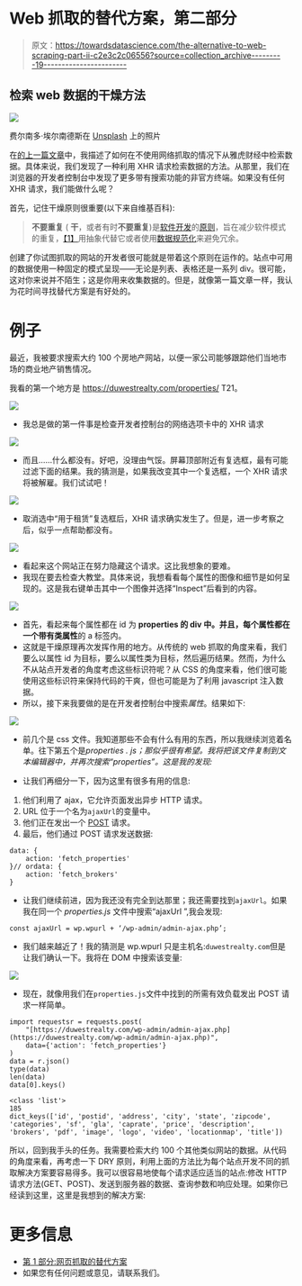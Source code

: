 # Web 抓取的替代方案，第二部分

> 原文：<https://towardsdatascience.com/the-alternative-to-web-scraping-part-ii-c2e3c2c06556?source=collection_archive---------19----------------------->

## 检索 web 数据的干燥方法

![](img/232d8278b627a380faff9e27d802bf00.png)

费尔南多·埃尔南德斯在 [Unsplash](https://unsplash.com/s/photos/person-programming?utm_source=unsplash&utm_medium=referral&utm_content=creditCopyText) 上的照片

在[的上一篇文章](/the-alternative-to-web-scraping-8d530ae705ca)中，我描述了如何在不使用网络抓取的情况下从雅虎财经中检索数据。具体来说，我们发现了一种利用 XHR 请求检索数据的方法。从那里，我们在浏览器的开发者控制台中发现了更多带有搜索功能的非官方终端。如果没有任何 XHR 请求，我们能做什么呢？

首先，记住干燥原则很重要(以下来自维基百科):

> **不要重复** ( **干**，或者有时**不要重复**)是[软件开发](https://en.wikipedia.org/wiki/Software_development_process)的[原则](https://en.wikipedia.org/wiki/Principle#Principle_as_axiom_or_logical_fundament)，旨在减少软件模式的重复，[【1】](https://en.wikipedia.org/wiki/Don%27t_repeat_yourself#cite_note-1)用抽象代替它或者使用[数据规范化](https://en.wikipedia.org/wiki/Data_normalization)来避免冗余。

创建了你试图抓取的网站的开发者很可能就是带着这个原则在运作的。站点中可用的数据使用一种固定的模式呈现——无论是列表、表格还是一系列 div。很可能，这对你来说并不陌生；这是你用来收集数据的。但是，就像第一篇文章一样，我认为花时间寻找替代方案是有好处的。

# 例子

最近，我被要求搜索大约 100 个房地产网站，以便一家公司能够跟踪他们当地市场的商业地产销售情况。

我看的第一个地方是 https://duwestrealty.com/properties/ T21。

![](img/3417680bc76aa7ae063686c9e62cf95e.png)

*   我总是做的第一件事是检查开发者控制台的网络选项卡中的 XHR 请求

![](img/531d8a4422025f67b79743a49d005c15.png)

*   而且……什么都没有。好吧，没理由气馁。屏幕顶部附近有复选框，最有可能过滤下面的结果。我的猜测是，如果我改变其中一个复选框，一个 XHR 请求将被解雇。我们试试吧！

![](img/caf61f78fda5923606a8235c11bf2408.png)

*   取消选中“用于租赁”复选框后，XHR 请求确实发生了。但是，进一步考察之后，似乎一点帮助都没有。

![](img/1e40b0e8970b6c77a12dd79661ba8419.png)

*   看起来这个网站正在努力隐藏这个请求。这比我想象的要难。
*   我现在要去检查大教堂。具体来说，我想看看每个属性的图像和细节是如何呈现的。这是我右键单击其中一个图像并选择“Inspect”后看到的内容。

![](img/23c497eebe5b020a9042fef1ebc3a648.png)

*   首先，看起来每个属性都在 id 为 **properties 的 div 中。**并且，每个属性都在一个带有类**属性**的 a 标签内。
*   这就是干燥原理再次发挥作用的地方。从传统的 web 抓取的角度来看，我们要么以属性 id 为目标，要么以属性类为目标，然后遍历结果。然而，为什么不从站点开发者的角度考虑这些标识符呢？从 CSS 的角度来看，他们很可能使用这些标识符来保持代码的干爽，但也可能是为了利用 javascript 注入数据。
*   所以，接下来我要做的是在开发者控制台中搜索*属性*。结果如下:

![](img/a4622a517f84a08121e045dbb8f330ba.png)

*   前几个是 css 文件。我知道那些不会有什么有用的东西，所以我继续浏览着名单。往下第五个是*properties . js；那似乎很有希望。我将把该文件复制到文本编辑器中，并再次搜索“properties”。这是我的发现:*

*   让我们再细分一下，因为这里有很多有用的信息:

1.  他们利用了 ajax，它允许页面发出异步 HTTP 请求。
2.  URL 位于一个名为`ajaxUrl`的变量中。
3.  他们正在发出一个 [POST](https://developer.mozilla.org/en-US/docs/Web/HTTP/Methods/POST) 请求。
4.  最后，他们通过 POST 请求发送数据:

```
data: {
    action: 'fetch_properties'
}// ordata: {
    action: 'fetch_brokers'
}
```

*   让我们继续前进，因为我还没有完全到达那里；我还需要找到`ajaxUrl`。如果我在同一个 *properties.js* 文件中搜索“ajaxUrl ”,我会发现:

```
const ajaxUrl = wp.wpurl + ‘/wp-admin/admin-ajax.php’;
```

*   我们越来越近了！我的猜测是 wp.wpurl 只是主机名:`duwestrealty.com`但是让我们确认一下。我将在 DOM 中搜索该变量:

![](img/1faf51acad2a6145d5a26d94be5659fe.png)

*   现在，就像用我们在`properties.js`文件中找到的所需有效负载发出 POST 请求一样简单。

```
import requestsr = requests.post(
    "[https://duwestrealty.com/wp-admin/admin-ajax.php](https://duwestrealty.com/wp-admin/admin-ajax.php)",
    data={'action': 'fetch_properties'}
)
data = r.json()
type(data)
len(data)
data[0].keys()
```

```
<class 'list'>
185
dict_keys(['id', 'postid', 'address', 'city', 'state', 'zipcode', 'categories', 'sf', 'gla', 'caprate', 'price', 'description', 'brokers', 'pdf', 'image', 'logo', 'video', 'locationmap', 'title'])
```

所以，回到我手头的任务。我需要检索大约 100 个其他类似网站的数据。从代码的角度来看，再考虑一下 DRY 原则，利用上面的方法比为每个站点开发不同的抓取解决方案要容易得多。我可以很容易地使每个请求适应适当的站点:修改 HTTP 请求方法(GET、POST)、发送到服务器的数据、查询参数和响应处理。如果你已经读到这里，这里是我想到的解决方案:

# 更多信息

*   [第 1 部分:网页抓取的替代方案](/the-alternative-to-web-scraping-8d530ae705ca)
*   如果您有任何问题或意见，请联系我们。